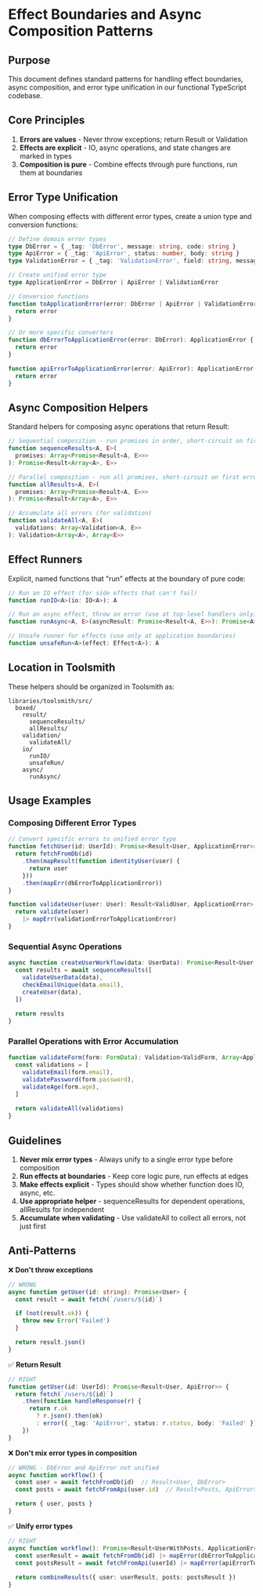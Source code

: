 # Effect Boundaries and Async Composition Patterns

## Purpose

This document defines standard patterns for handling effect boundaries, async composition, and error type unification in our functional TypeScript codebase.

## Core Principles

1. **Errors are values** - Never throw exceptions; return Result or Validation
2. **Effects are explicit** - IO, async operations, and state changes are marked in types
3. **Composition is pure** - Combine effects through pure functions, run them at boundaries

## Error Type Unification

When composing effects with different error types, create a union type and conversion functions:

```typescript
// Define domain error types
type DbError = { _tag: 'DbError', message: string, code: string }
type ApiError = { _tag: 'ApiError', status: number, body: string }
type ValidationError = { _tag: 'ValidationError', field: string, message: string }

// Create unified error type
type ApplicationError = DbError | ApiError | ValidationError

// Conversion functions
function toApplicationError(error: DbError | ApiError | ValidationError): ApplicationError {
  return error
}

// Or more specific converters
function dbErrorToApplicationError(error: DbError): ApplicationError {
  return error
}

function apiErrorToApplicationError(error: ApiError): ApplicationError {
  return error
}
```

## Async Composition Helpers

Standard helpers for composing async operations that return Result:

```typescript
// Sequential composition - run promises in order, short-circuit on first error
function sequenceResults<A, E>(
  promises: Array<Promise<Result<A, E>>>
): Promise<Result<Array<A>, E>>

// Parallel composition - run all promises, short-circuit on first error
function allResults<A, E>(
  promises: Array<Promise<Result<A, E>>>
): Promise<Result<Array<A>, E>>

// Accumulate all errors (for validation)
function validateAll<A, E>(
  validations: Array<Validation<A, E>>
): Validation<Array<A>, Array<E>>
```

## Effect Runners

Explicit, named functions that "run" effects at the boundary of pure code:

```typescript
// Run an IO effect (for side effects that can't fail)
function runIO<A>(io: IO<A>): A

// Run an async effect, throw on error (use at top-level handlers only)
function runAsync<A, E>(asyncResult: Promise<Result<A, E>>): Promise<A>

// Unsafe runner for effects (use only at application boundaries)
function unsafeRun<A>(effect: Effect<A>): A
```

## Location in Toolsmith

These helpers should be organized in Toolsmith as:

```
libraries/toolsmith/src/
  boxed/
    result/
      sequenceResults/
      allResults/
    validation/
      validateAll/
    io/
      runIO/
      unsafeRun/
    async/
      runAsync/
```

## Usage Examples

### Composing Different Error Types

```typescript
// Convert specific errors to unified error type
function fetchUser(id: UserId): Promise<Result<User, ApplicationError>> {
  return fetchFromDb(id)
    .then(mapResult(function identityUser(user) {
      return user
    }))
    .then(mapErr(dbErrorToApplicationError))
}

function validateUser(user: User): Result<ValidUser, ApplicationError> {
  return validate(user)
    |> mapErr(validationErrorToApplicationError)
}
```

### Sequential Async Operations

```typescript
async function createUserWorkflow(data: UserData): Promise<Result<User, ApplicationError>> {
  const results = await sequenceResults([
    validateUserData(data),
    checkEmailUnique(data.email),
    createUser(data),
  ])
  
  return results
}
```

### Parallel Operations with Error Accumulation

```typescript
function validateForm(form: FormData): Validation<ValidForm, Array<ApplicationError>> {
  const validations = [
    validateEmail(form.email),
    validatePassword(form.password),
    validateAge(form.age),
  ]
  
  return validateAll(validations)
}
```

## Guidelines

1. **Never mix error types** - Always unify to a single error type before composition
2. **Run effects at boundaries** - Keep core logic pure, run effects at edges
3. **Make effects explicit** - Types should show whether function does IO, async, etc.
4. **Use appropriate helper** - sequenceResults for dependent operations, allResults for independent
5. **Accumulate when validating** - Use validateAll to collect all errors, not just first

## Anti-Patterns

❌ **Don't throw exceptions**
```typescript
// WRONG
async function getUser(id: string): Promise<User> {
  const result = await fetch(`/users/${id}`)

  if (not(result.ok)) {
    throw new Error('Failed')
  }

  return result.json()
}
```

✅ **Return Result**
```typescript
// RIGHT
function getUser(id: UserId): Promise<Result<User, ApiError>> {
  return fetch(`/users/${id}`)
    .then(function handleResponse(r) {
      return r.ok
        ? r.json().then(ok)
        : error({ _tag: 'ApiError', status: r.status, body: 'Failed' })
    })
}
```

❌ **Don't mix error types in composition**
```typescript
// WRONG - DbError and ApiError not unified
async function workflow() {
  const user = await fetchFromDb(id)  // Result<User, DbError>
  const posts = await fetchFromApi(user.id)  // Result<Posts, ApiError>

  return { user, posts }
}
```

✅ **Unify error types**
```typescript
// RIGHT
async function workflow(): Promise<Result<UserWithPosts, ApplicationError>> {
  const userResult = await fetchFromDb(id) |> mapError(dbErrorToApplicationError)
  const postsResult = await fetchFromApi(userId) |> mapError(apiErrorToApplicationError)
  
  return combineResults({ user: userResult, posts: postsResult })
}
